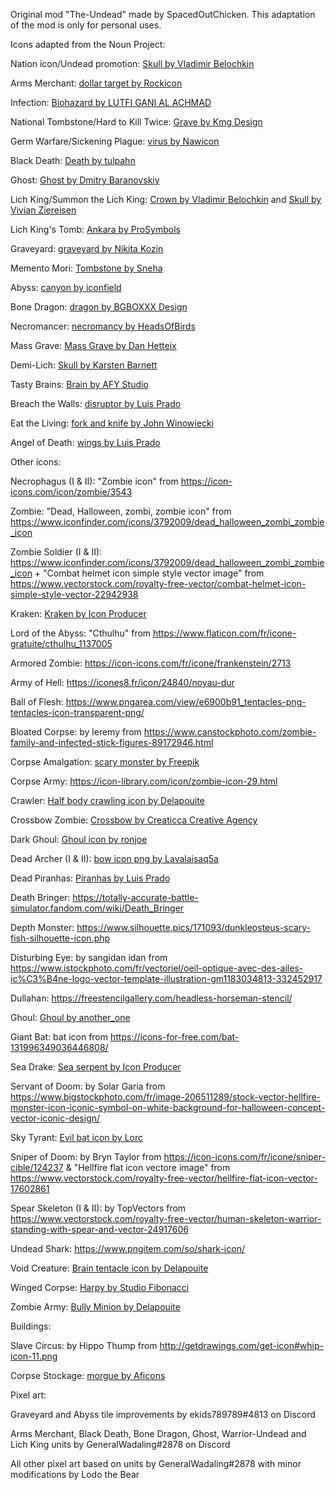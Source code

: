 Original mod "The-Undead" made by SpacedOutChicken. This adaptation of the mod is only for personal uses.

Icons adapted from the Noun Project:

Nation icon/Undead promotion: [Skull by Vladimir Belochkin](https://thenounproject.com/term/Skull/1030702/)

Arms Merchant: [dollar target by Rockicon](https://thenounproject.com/term/dollar-target/472861/)

Infection: [Biohazard by LUTFI GANI AL ACHMAD](https://thenounproject.com/term/Biohazard/2850224)

National Tombstone/Hard to Kill Twice: [Grave by Kmg Design](https://thenounproject.com/term/Grave/2888956)

Germ Warfare/Sickening Plague: [virus by Nawicon](https://thenounproject.com/term/virus/3364091)

Black Death: [Death by tulpahn](https://thenounproject.com/term/death/2064459/)

Ghost: [Ghost by Dmitry Baranovskiy](https://thenounproject.com/term/ghost/7897/)

Lich King/Summon the Lich King: [Crown by Vladimir Belochkin](https://thenounproject.com/term/Crown/891413) and [Skull by Vivian Ziereisen](https://thenounproject.com/term/skull/29715/)

Lich King's Tomb: [Ankara by ProSymbols](https://thenounproject.com/term/ankara/2247204/)

Graveyard: [graveyard by Nikita Kozin](https://thenounproject.com/term/graveyard/573169)

Memento Mori: [Tombstone by Sneha](https://thenounproject.com/term/tombstone/2915140/)

Abyss: [canyon by iconfield](https://thenounproject.com/term/canyon/3005193/)

Bone Dragon: [dragon by BGBOXXX Design](https://thenounproject.com/term/dragon/1646686/)

Necromancer: [necromancy by HeadsOfBirds](https://thenounproject.com/term/necromancy/1178598/)

Mass Grave: [Mass Grave by Dan Hetteix](https://thenounproject.com/term/mass-grave/75126/)

Demi-Lich: [Skull by Karsten Barnett](https://thenounproject.com/term/skull/47649/)

Tasty Brains: [Brain by AFY Studio](https://thenounproject.com/term/brain/1455525/)

Breach the Walls: [disruptor by Luis Prado](https://thenounproject.com/term/disruptor/2640915/)

Eat the Living: [fork and knife by John Winowiecki](https://thenounproject.com/term/fork-and-knife/3415220/)

Angel of Death: [wings by Luis Prado](https://thenounproject.com/term/wings/51806/)

Other icons:

Necrophagus (I & II): "Zombie icon" from https://icon-icons.com/icon/zombie/3543

Zombie: "Dead, Halloween, zombi, zombie icon" from https://www.iconfinder.com/icons/3792009/dead_halloween_zombi_zombie_icon

Zombie Soldier (I & II): https://www.iconfinder.com/icons/3792009/dead_halloween_zombi_zombie_icon + "Combat helmet icon simple style vector image" from https://www.vectorstock.com/royalty-free-vector/combat-helmet-icon-simple-style-vector-22942938

Kraken: [Kraken by Icon Producer](https://thenounproject.com/term/kraken/1388183/)

Lord of the Abyss: "Cthulhu" from https://www.flaticon.com/fr/icone-gratuite/cthulhu_1137005

Armored Zombie: https://icon-icons.com/fr/icone/frankenstein/2713

Army of Hell: https://icones8.fr/icon/24840/noyau-dur

Ball of Flesh: https://www.pngarea.com/view/e6900b91_tentacles-png-tentacles-icon-transparent-png/

Bloated Corpse: by leremy from https://www.canstockphoto.com/zombie-family-and-infected-stick-figures-89172946.html

Corpse Amalgation: [scary monster by Freepik](https://www.flaticon.com/free-icon/scary-monster_18333)

Corpse Army: https://icon-library.com/icon/zombie-icon-29.html

Crawler: [Half body crawling icon by Delapouite](https://game-icons.net/1x1/delapouite/half-body-crawling.html)

Crossbow Zombie: [Crossbow by Creaticca Creative Agency](https://thenounproject.com/term/crossbow/965389/)

Dark Ghoul: [Ghoul icon by ronjoe](https://fr.depositphotos.com/29560975/stock-illustration-woodcut-illustration-icon-of-ghoul.html)

Dead Archer (I & II): [bow icon png by Lavalaisaq5a](https://favpng.com/png_view/bow-icon-png/9qz0479q)

Dead Piranhas: [Piranhas by Luis Prado](https://thenounproject.com/term/piranha/28044/)

Death Bringer: https://totally-accurate-battle-simulator.fandom.com/wiki/Death_Bringer

Depth Monster: https://www.silhouette.pics/171093/dunkleosteus-scary-fish-silhouette-icon.php

Disturbing Eye: by sangidan idan from https://www.istockphoto.com/fr/vectoriel/oeil-optique-avec-des-ailes-ic%C3%B4ne-logo-vector-template-illustration-gm1183034813-332452917

Dullahan: https://freestencilgallery.com/headless-horseman-stencil/

Ghoul: [Ghoul by another_one](https://thenounproject.com/term/ghoul/2101792/)

Giant Bat: bat icon from https://icons-for-free.com/bat-131996349036446808/

Sea Drake: [Sea serpent by Icon Producer](https://thenounproject.com/term/sea-serpent/1390018/)

Servant of Doom: by Solar Garia from https://www.bigstockphoto.com/fr/image-206511289/stock-vector-hellfire-monster-icon-iconic-symbol-on-white-background-for-halloween-concept-vector-iconic-design/

Sky Tyrant: [Evil bat icon by Lorc](https://game-icons.net/1x1/lorc/evil-bat.html)

Sniper of Doom: by Bryn Taylor from https://icon-icons.com/fr/icone/sniper-cible/124237 & "Hellfire flat icon vectore image" from https://www.vectorstock.com/royalty-free-vector/hellfire-flat-icon-vector-17602861

Spear Skeleton (I & II): by TopVectors from https://www.vectorstock.com/royalty-free-vector/human-skeleton-warrior-standing-with-spear-and-vector-24917606

Undead Shark: https://www.pngitem.com/so/shark-icon/

Void Creature: [Brain tentacle icon by Delapouite](https://game-icons.net/1x1/delapouite/brain-tentacle.html)

Winged Corpse: [Harpy by Studio Fibonacci](https://thenounproject.com/term/harpy/120149/)

Zombie Army: [Bully Minion by Delapouite](https://game-icons.net/1x1/delapouite/bully-minion.html)

Buildings:

Slave Circus: by Hippo Thump from http://getdrawings.com/get-icon#whip-icon-11.png

Corpse Stockage: [morgue by Aficons](https://thenounproject.com/term/morgue/2346419/)

Pixel art:

Graveyard and Abyss tile improvements by ekids789789#4813 on Discord

Arms Merchant, Black Death, Bone Dragon, Ghost, Warrior-Undead and Lich King units by GeneralWadaling#2878 on Discord

All other pixel art based on units by GeneralWadaling#2878 with minor modifications by Lodo the Bear